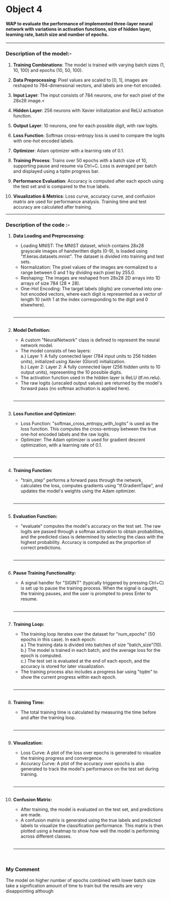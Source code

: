 <h1> Object 4 </h1> 
<h4>WAP to evaluate the performance of implemented three-layer neural network with
variations in activation functions, size of hidden layer, learning rate, batch size and
number of epochs.</h4>
<hr>


<h3>Description of the model:-</h3>

1. **Training Combinations**: The model is trained with varying batch sizes (1, 10, 100) and epochs (10, 50, 100).
2. **Data Preprocessing**: Pixel values are scaled to [0, 1], images are reshaped to 784-dimensional vectors, and labels are one-hot encoded.
3. **Input Layer**: The input consists of 784 neurons, one for each pixel of the 28x28 image.<

4. **Hidden Layer**: 256 neurons with Xavier initialization and ReLU activation function.
5. **Output Layer**: 10 neurons, one for each possible digit, with raw logits.
6. **Loss Function**: Softmax cross-entropy loss is used to compare the logits with one-hot encoded labels.
7. **Optimizer**: Adam optimizer with a learning rate of 0.1.
8. **Training Process**: Trains over 50 epochs with a batch size of 10, supporting pause and resume via Ctrl+C. Loss is averaged per batch and displayed using a tqdm progress bar.
9. **Performance Evaluation**: Accuracy is computed after each epoch using the test set and is compared to the true labels.
10. **Visualization & Metrics**: Loss curve, accuracy curve, and confusion matrix are used for performance analysis. Training time and test accuracy are calculated after training.
<hr>
<h3>Description of the code :-</h3>
<ol>

<li><b>Data Loading and Preprocessing:</b></li> 
<ul>
<li>Loading MNIST: The MNIST dataset, which contains 28x28 grayscale images of handwritten digits (0-9), is loaded using "tf.keras.datasets.mnist". The dataset is divided into training and test sets.</li>
<li>Normalization: The pixel values of the images are normalized to a range between 0 and 1 by dividing each pixel by 255.0.</li>
<li>Reshaping: The images are reshaped from 28x28 2D arrays into 1D arrays of size 784 (28 * 28).</li>
<li>One-Hot Encoding: The target labels (digits) are converted into one-hot encoded vectors, where each digit is represented as a vector of length 10 (with 1 at the index corresponding to the digit and 0 elsewhere).</li>
</ul>
<br><hr><br>

<li><b>Model Definition:</b></li>
<ul>
<li>A custom "NeuralNetwork" class is defined to represent the neural network model.</li>
<li>The model consists of two layers:<br>
a.) Layer 1: A fully connected layer (784 input units to 256 hidden units), initialized using Xavier (Glorot) initialization.<br>
b.) Layer 2: Layer 2: A fully connected layer (256 hidden units to 10 output units), representing the 10 possible digits.</li>
<li>The activation function used in the hidden layer is ReLU (tf.nn.relu).</li>
<li>The raw logits (unscaled output values) are returned by the model's forward pass (no softmax activation is applied here).</li>
</ul>
<br><hr><br>

<li><b>Loss Function and Optimizer:</b></li>
<ul>
<li>Loss Function: "softmax_cross_entropy_with_logits" is used as the loss function. This computes the cross-entropy between the true one-hot encoded labels and the raw logits.</li>
<li>Optimizer: The Adam optimizer is used for gradient descent optimization, with a learning rate of 0.1.</li>
</ul>
<br><hr><br>

<li><b>Training Function:</b></li>
<ul>
<li>"train_step" performs a forward pass through the network, calculates the loss, computes gradients using "tf.GradientTape", and updates the model's weights using the Adam optimizer.</li>
</ul>
<br><hr><br>

<li><b>Evaluation Function:</b></li>
<ul><li>"evaluate" computes the model's accuracy on the test set. The raw logits are passed through a softmax activation to obtain probabilities, and the predicted class is determined by selecting the class with the highest probability. Accuracy is computed as the proportion of correct predictions.</li>
</ul>
<br><hr><br>

<li><b>Pause Training Functionality:</b></li>
<ul>
<li>A signal handler for "SIGINT" (typically triggered by pressing Ctrl+C) is set up to pause the training process. When the signal is caught, the training pauses, and the user is prompted to press Enter to resume.</li>
</ul>
<br><hr><br>

<li><b>Training Loop:</b></li>
<ul>
<li>The training loop iterates over the dataset for "num_epochs" (50 epochs in this case). In each epoch:<br>
a.) The training data is divided into batches of size "batch_size"(10).<br>
b.) The model is trained in each batch, and the average loss for the epoch is computed.<br>
c.) The test set is evaluated at the end of each epoch, and the accuracy is stored for later visualization.<br></li>
<li>The training process also includes a progress bar using "tqdm" to show the current progress within each epoch.</li>
</ul>
<br><hr><br>

<li><b>Training Time:</b></li>
<ul><li>The total training time is calculated by measuring the time before and after the training loop.</li></ul>
<br><hr><br>

<li><b>Visualization:</b></li>
<ul><li>Loss Curve: A plot of the loss over epochs is generated to visualize the training progress and convergence.</li>
<li>Accuracy Curve: A plot of the accuracy over epochs is also generated to track the model's performance on the test set during training.</li></ul>
<br><hr><br>

<li><b>Confusion Matrix:</b></li><ul>
<li>After training, the model is evaluated on the test set, and predictions are made.</li>
<li>A confusion matrix is generated using the true labels and predicted labels to visualize the classification performance. This matrix is then plotted using a heatmap to show how well the model is performing across different classes.</li>
</ul>
<br><hr><br>

</ol>
<h3> My Comment</h3>

The model on higher number of epochs combined with lower batch size take a signification amount of time to train but the results are very disappointing although 